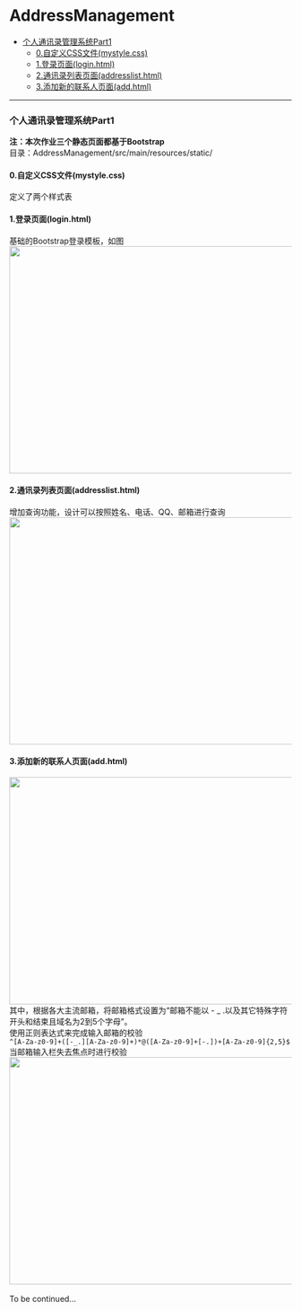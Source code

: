 # AddressManagement
- [个人通讯录管理系统Part1](#---------part1)
  * [0.自定义CSS文件(mystyle.css)](#0---css---mystylecss-)
  * [1.登录页面(login.html)](#1-----loginhtml-)
  * [2.通讯录列表页面(addresslist.html)](#2--------addresslisthtml-)
  * [3.添加新的联系人页面(add.html)](#3----------addhtml-)
***
### 个人通讯录管理系统Part1
**注：本次作业三个静态页面都基于Bootstrap**<br>
目录：AddressManagement/src/main/resources/static/
#### 0.自定义CSS文件(mystyle.css)
定义了两个样式表
#### 1.登录页面(login.html)
基础的Bootstrap登录模板，如图<br>
<img src="https://cs-picture.oss-cn-qingdao.aliyuncs.com/web/view_login.png" width="720" height="405" align="bottom">
#### 2.通讯录列表页面(addresslist.html)
增加查询功能，设计可以按照姓名、电话、QQ、邮箱进行查询<br>
<img src="https://cs-picture.oss-cn-qingdao.aliyuncs.com/web/view_addresslist.png" width="720" height="405" align="bottom">
#### 3.添加新的联系人页面(add.html)
<img src="https://cs-picture.oss-cn-qingdao.aliyuncs.com/web/view_add.png" width="720" height="405" align="bottom"><br>
其中，根据各大主流邮箱，将邮箱格式设置为“邮箱不能以 - _ .以及其它特殊字符开头和结束且域名为2到5个字母”。<br>
使用正则表达式来完成输入邮箱的校验<br>
`^[A-Za-z0-9]+([-_.][A-Za-z0-9]+)*@([A-Za-z0-9]+[-.])+[A-Za-z0-9]{2,5}$`<br>
当邮箱输入栏失去焦点时进行校验<br>
<img src="https://cs-picture.oss-cn-qingdao.aliyuncs.com/web/view_adderr.png" width="720" height="405" align="bottom"><br>
<br>To be continued...
